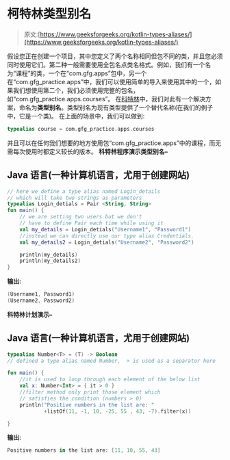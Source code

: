 # 柯特林类型别名

> 原文:[https://www.geeksforgeeks.org/kotlin-types-aliases/](https://www.geeksforgeeks.org/kotlin-types-aliases/)

假设您正在创建一个项目，其中您定义了两个名称相同但包不同的类，并且您必须同时使用它们。第二种一般需要使用全包名点类名格式。例如，我们有一个名为“课程”的类，一个在“com.gfg.apps”包中，另一个在“com.gfg_practice.apps”中，我们可以使用简单的导入来使用其中的一个，如果我们想使用第二个，我们必须使用完整的包名，如“com.gfg_practice.apps.courses”。
在[科特林](https://www.geeksforgeeks.org/introduction-to-kotlin/)中，我们对此有一个解决方案，命名为**类型别名**。类型别名为现有类型提供了一个替代名称(在我们的例子中，它是一个类)。
在上面的场景中，我们可以做到:

```kt
typealias course = com.gfg_practice.apps.courses 
```

并且可以在任何我们想要的地方使用包“com.gfg_practice.apps”中的课程，而无需每次使用时都定义较长的版本。
**科特林程序演示类型别名–**

## Java 语言(一种计算机语言，尤用于创建网站)

```kt
// here we define a type alias named Login_details
// which will take two strings as parameters
typealias Login_detials = Pair <String, String>
fun main() {
    // we are setting two users but we don't
    // have to define Pair each time while using it
    val my_details = Login_detials("Username1", "Password1")
    //instead we can directly use our type alias Credentials.
    val my_details2 = Login_detials("Username2", "Password2")

    println(my_details)
    println(my_details2)
}
```

**输出:**

```kt
(Username1, Password1)
(Username2, Password2)
```

**科特林计划演示–**

## Java 语言(一种计算机语言，尤用于创建网站)

```kt
typealias Number<T> = (T) -> Boolean
// defined a type alias named Number,  > is used as a separator here

fun main() {
    //it is used to loop through each element of the below list
    val x: Number<Int> = { it > 0 }
    //filter method only print those element which
    // satisfies the condition (numbers > 0)
    println("Positive numbers in the list are: "
            +listOf(11, -1, 10, -25, 55 , 43, -7).filter(x))

}
```

**输出:**

```kt
Positive numbers in the list are: [11, 10, 55, 43]
```